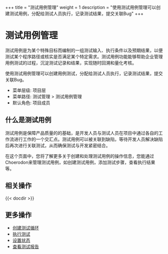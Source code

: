 +++
title = "测试用例管理"
weight = 1
description = "使用测试用例管理可以创建测试用例，分配给测试人员执行，记录测试结果，提交关联Bug"
+++

# 测试用例管理

测试用例是为某个特殊目标而编制的一组测试输入、执行条件以及预期结果，以便测试某个程序路径或核实是否满足某个特定需求。测试用例功能能够帮助企业管理用例测试的过程，沉淀测试记录和结果，实现随时回溯和量化考核。

使用测试用例管理可以创建用例测试，分配给测试人员执行，记录测试结果，提交关联Bug。

- 菜单层级: 项目层
- 菜单路径: 测试管理 > 测试用例管理
- 默认角色: 项目成员

## 什么是测试用例

测试用例是保障产品质量的的基础，是开发人员与测试人员在项目中通过各自的工作流进行工作的一个交汇点。测试用例可以被关联到缺陷，等待开发人员解决缺陷后再次进行关联测试，从而确保测试与开发紧密结合。

在这个页面中，您将了解更多关于创建和处理测试用例的操作信息，您能通过Choerodon来管理测试用例，如创建测试用例，添加测试步骤，查看执行结果等。

## 相关操作

{{< docdir >}}

## 更多操作

- [创建测试循环](../test-cycle/create-cycle)
- [执行测试](../execution-test/execution)
- [设置状态](../setting/status)
- [查看测试报告](../test-report/)
